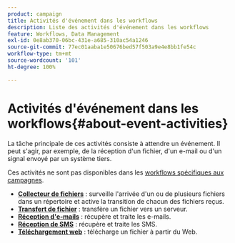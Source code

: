 ```yaml
---
product: campaign
title: Activités d'événement dans les workflows
description: Liste des activités d'événement dans les workflows
feature: Workflows, Data Management
exl-id: 0e8ab370-06bc-431e-a685-310ac54a1246
source-git-commit: 77ec01aaba1e50676bed57f503a9e4e8bb1fe54c
workflow-type: tm+mt
source-wordcount: '101'
ht-degree: 100%

---
```


# Activités d&#39;événement dans les workflows{#about-event-activities}

La tâche principale de ces activités consiste à attendre un événement. Il peut s&#39;agir, par exemple, de la réception d&#39;un fichier, d&#39;un e-mail ou d&#39;un signal envoyé par un système tiers.

Ces activités ne sont pas disponibles dans les [workflows spécifiques aux campagnes](campaign-workflows.md).


* **[Collecteur de fichiers](file-collector.md)** : surveille l&#39;arrivée d&#39;un ou de plusieurs fichiers dans un répertoire et active la transition de chacun des fichiers reçus.
* **[Transfert de fichier](file-transfer.md)** : transfère un fichier vers un serveur.
* **[Réception d&#39;e-mails](inbound-emails.md)** : récupère et traite les e-mails.
* **[Réception de SMS](inbound-sms.md)** : récupère et traite les SMS.
* **[Téléchargement web](web-download.md)** : télécharge un fichier à partir du Web.
